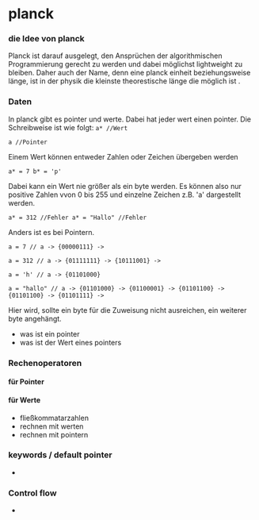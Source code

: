 # planck
### die Idee von planck
Planck ist darauf ausgelegt, den Ansprüchen der algorithmischen Programmierung gerecht zu werden
und dabei möglichst lightweight zu bleiben.
Daher auch der Name, denn eine planck einheit  beziehungsweise länge,
ist in der physik die kleinste theorestische länge die möglich ist .
### Daten
In planck gibt es pointer und werte. Dabei hat jeder wert einen pointer.
Die Schreibweise ist wie folgt:
``
a* //Wert
``

``
a //Pointer
``

Einem Wert können entweder Zahlen oder Zeichen übergeben werden

``
a* = 7
b* = 'p'
``

Dabei kann ein Wert nie größer als ein byte werden.
Es können also nur positive Zahlen vvon 0 bis 255 und einzelne Zeichen z.B. 'a' dargestellt werden.

``
a* = 312 //Fehler
a* = "Hallo" //Fehler
``

Anders ist es bei Pointern.

``
a = 7 // a -> {00000111} ->
``

``
a = 312 // a -> {01111111} -> {10111001} ->
``

``
a = 'h' // a -> {01101000}
``

``
a = "hallo" // a -> {01101000} -> {01100001} -> {01101100} -> {01101100} -> {01101111} ->
``

Hier wird, sollte ein byte für die Zuweisung nicht ausreichen, ein weiterer byte angehängt.


- was ist ein pointer
- was ist der Wert eines pointers

### Rechenoperatoren
#### für Pointer
#### für Werte
- fließkommatarzahlen
- rechnen mit werten
- rechnen mit pointern

### keywords / default pointer 
- 

### Control flow
- 
